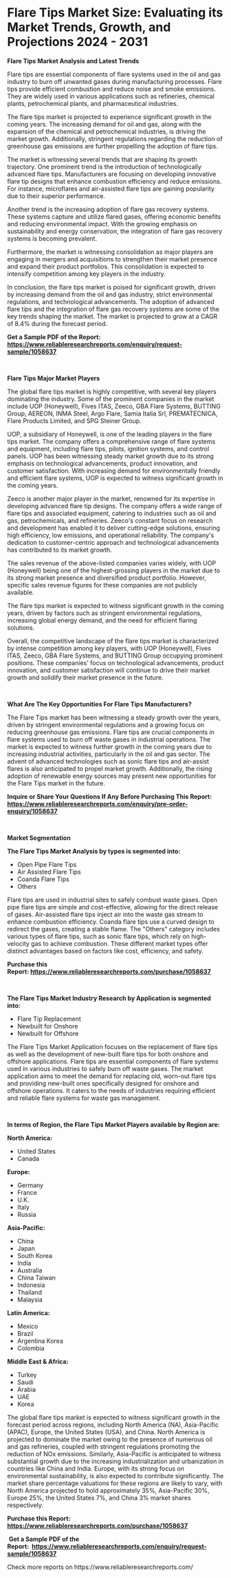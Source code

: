 <p><h1>Flare Tips Market Size: Evaluating its Market Trends, Growth, and Projections 2024 - 2031</h1></p><p><strong>Flare Tips Market Analysis and Latest Trends</strong></p>
<p><p>Flare tips are essential components of flare systems used in the oil and gas industry to burn off unwanted gases during manufacturing processes. Flare tips provide efficient combustion and reduce noise and smoke emissions. They are widely used in various applications such as refineries, chemical plants, petrochemical plants, and pharmaceutical industries.</p><p>The flare tips market is projected to experience significant growth in the coming years. The increasing demand for oil and gas, along with the expansion of the chemical and petrochemical industries, is driving the market growth. Additionally, stringent regulations regarding the reduction of greenhouse gas emissions are further propelling the adoption of flare tips.</p><p>The market is witnessing several trends that are shaping its growth trajectory. One prominent trend is the introduction of technologically advanced flare tips. Manufacturers are focusing on developing innovative flare tip designs that enhance combustion efficiency and reduce emissions. For instance, microflares and air-assisted flare tips are gaining popularity due to their superior performance.</p><p>Another trend is the increasing adoption of flare gas recovery systems. These systems capture and utilize flared gases, offering economic benefits and reducing environmental impact. With the growing emphasis on sustainability and energy conservation, the integration of flare gas recovery systems is becoming prevalent.</p><p>Furthermore, the market is witnessing consolidation as major players are engaging in mergers and acquisitions to strengthen their market presence and expand their product portfolios. This consolidation is expected to intensify competition among key players in the industry.</p><p>In conclusion, the flare tips market is poised for significant growth, driven by increasing demand from the oil and gas industry, strict environmental regulations, and technological advancements. The adoption of advanced flare tips and the integration of flare gas recovery systems are some of the key trends shaping the market. The market is projected to grow at a CAGR of 8.4% during the forecast period.</p></p>
<p><strong>Get a Sample PDF of the Report:&nbsp; <a href="https://www.reliableresearchreports.com/enquiry/request-sample/1058637">https://www.reliableresearchreports.com/enquiry/request-sample/1058637</a></strong></p>
<p>&nbsp;</p>
<p><strong>Flare Tips Major Market Players</strong></p>
<p><p>The global flare tips market is highly competitive, with several key players dominating the industry. Some of the prominent companies in the market include UOP (Honeywell), Fives ITAS, Zeeco, GBA Flare Systems, BUTTING Group, AEREON, INMA Steel, Argo Flare, Samia Italia Srl, PREMATECNICA, Flare Products Limited, and SPG Steiner Group.</p><p>UOP, a subsidiary of Honeywell, is one of the leading players in the flare tips market. The company offers a comprehensive range of flare systems and equipment, including flare tips, pilots, ignition systems, and control panels. UOP has been witnessing steady market growth due to its strong emphasis on technological advancements, product innovation, and customer satisfaction. With increasing demand for environmentally friendly and efficient flare systems, UOP is expected to witness significant growth in the coming years.</p><p>Zeeco is another major player in the market, renowned for its expertise in developing advanced flare tip designs. The company offers a wide range of flare tips and associated equipment, catering to industries such as oil and gas, petrochemicals, and refineries. Zeeco's constant focus on research and development has enabled it to deliver cutting-edge solutions, ensuring high efficiency, low emissions, and operational reliability. The company's dedication to customer-centric approach and technological advancements has contributed to its market growth.</p><p>The sales revenue of the above-listed companies varies widely, with UOP (Honeywell) being one of the highest-grossing players in the market due to its strong market presence and diversified product portfolio. However, specific sales revenue figures for these companies are not publicly available.</p><p>The flare tips market is expected to witness significant growth in the coming years, driven by factors such as stringent environmental regulations, increasing global energy demand, and the need for efficient flaring solutions.</p><p>Overall, the competitive landscape of the flare tips market is characterized by intense competition among key players, with UOP (Honeywell), Fives ITAS, Zeeco, GBA Flare Systems, and BUTTING Group occupying prominent positions. These companies' focus on technological advancements, product innovation, and customer satisfaction will continue to drive their market growth and solidify their market presence in the future.</p></p>
<p>&nbsp;</p>
<p><strong>What Are The Key Opportunities For Flare Tips Manufacturers?</strong></p>
<p><p>The Flare Tips market has been witnessing a steady growth over the years, driven by stringent environmental regulations and a growing focus on reducing greenhouse gas emissions. Flare tips are crucial components in flare systems used to burn off waste gases in industrial operations. The market is expected to witness further growth in the coming years due to increasing industrial activities, particularly in the oil and gas sector. The advent of advanced technologies such as sonic flare tips and air-assist flares is also anticipated to propel market growth. Additionally, the rising adoption of renewable energy sources may present new opportunities for the Flare Tips market in the future.</p></p>
<p><strong>Inquire or Share Your Questions If Any Before Purchasing This Report: <a href="https://www.reliableresearchreports.com/enquiry/pre-order-enquiry/1058637">https://www.reliableresearchreports.com/enquiry/pre-order-enquiry/1058637</a></strong></p>
<p>&nbsp;</p>
<p><strong>Market Segmentation</strong></p>
<p><strong>The Flare Tips Market Analysis by types is segmented into:</strong></p>
<p><ul><li>Open Pipe Flare Tips</li><li>Air Assisted Flare Tips</li><li>Coanda Flare Tips</li><li>Others</li></ul></p>
<p><p>Flare tips are used in industrial sites to safely combust waste gases. Open pipe flare tips are simple and cost-effective, allowing for the direct release of gases. Air-assisted flare tips inject air into the waste gas stream to enhance combustion efficiency. Coanda flare tips use a curved design to redirect the gases, creating a stable flame. The "Others" category includes various types of flare tips, such as sonic flare tips, which rely on high-velocity gas to achieve combustion. These different market types offer distinct advantages based on factors like cost, efficiency, and safety.</p></p>
<p><strong>Purchase this Report:&nbsp;<a href="https://www.reliableresearchreports.com/purchase/1058637">https://www.reliableresearchreports.com/purchase/1058637</a></strong></p>
<p>&nbsp;</p>
<p><strong>The Flare Tips Market Industry Research by Application is segmented into:</strong></p>
<p><ul><li>Flare Tip Replacement</li><li>Newbuilt for Onshore</li><li>Newbuilt for Offshore</li></ul></p>
<p><p>The Flare Tips Market Application focuses on the replacement of flare tips as well as the development of new-built flare tips for both onshore and offshore applications. Flare tips are essential components of flare systems used in various industries to safely burn off waste gases. The market application aims to meet the demand for replacing old, worn-out flare tips and providing new-built ones specifically designed for onshore and offshore operations. It caters to the needs of industries requiring efficient and reliable flare systems for waste gas management.</p></p>
<p>&nbsp;</p>
<p><strong>In terms of Region, the Flare Tips Market Players available by Region are:</strong></p>
<p>
    <p> <strong> North America: </strong>
        <ul>
            <li>United States</li>
            <li>Canada</li>
        </ul>
        </p> 
    <p> <strong> Europe: </strong>
        <ul>
            <li>Germany</li>
            <li>France</li>
            <li>U.K.</li>
            <li>Italy</li>
            <li>Russia</li>
        </ul>
        </p> 
    <p> <strong> Asia-Pacific: </strong>
        <ul>
            <li>China</li>
            <li>Japan</li>
            <li>South Korea</li>
            <li>India</li>
            <li>Australia</li>
            <li>China Taiwan</li>
            <li>Indonesia</li>
            <li>Thailand</li>
            <li>Malaysia</li>
        </ul>
        </p> 
    <p> <strong> Latin America: </strong>
        <ul>
            <li>Mexico</li>
            <li>Brazil</li>
            <li>Argentina Korea</li>
            <li>Colombia</li>
        </ul>
        </p> 
    <p> <strong> Middle East & Africa: </strong>
        <ul>
            <li>Turkey</li>
            <li>Saudi</li>
            <li>Arabia</li>
            <li>UAE</li>
            <li>Korea</li>
        </ul>
    </p>
    </p>
<p><p>The global flare tips market is expected to witness significant growth in the forecast period across regions, including North America (NA), Asia-Pacific (APAC), Europe, the United States (USA), and China. North America is projected to dominate the market owing to the presence of numerous oil and gas refineries, coupled with stringent regulations promoting the reduction of NOx emissions. Similarly, Asia-Pacific is anticipated to witness substantial growth due to the increasing industrialization and urbanization in countries like China and India. Europe, with its strong focus on environmental sustainability, is also expected to contribute significantly. The market share percentage valuations for these regions are likely to vary, with North America projected to hold approximately 35%, Asia-Pacific 30%, Europe 25%, the United States 7%, and China 3% market shares respectively.</p></p>
<p><strong>Purchase this Report: <a href="https://www.reliableresearchreports.com/purchase/1058637">https://www.reliableresearchreports.com/purchase/1058637</a></strong></p>
<p>&nbsp;<strong>Get a Sample PDF of the Report:&nbsp;&nbsp;<a href="https://www.reliableresearchreports.com/enquiry/request-sample/1058637">https://www.reliableresearchreports.com/enquiry/request-sample/1058637</a></strong></p>
<p><strong></strong></p>
<p>Check more reports on https://www.reliableresearchreports.com/</p>